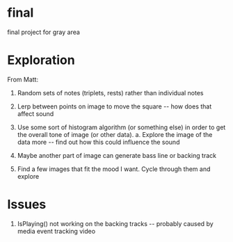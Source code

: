 # final
final project for gray area


# Exploration
From Matt:
1. Random sets of notes (triplets, rests) rather than individual notes
2. Lerp between points on image to move the square -- how does that affect sound
3. Use some sort of histogram algorithm (or something else) in order to get the overall tone of image (or other data).
  a. Explore the image of the data more -- find out how this could influence the sound
4. Maybe another part of image can generate bass line or backing track

1. Find a few images that fit the mood I want. Cycle through them and explore

# Issues
1. IsPlaying() not working on the backing tracks -- probably caused by media event tracking video
